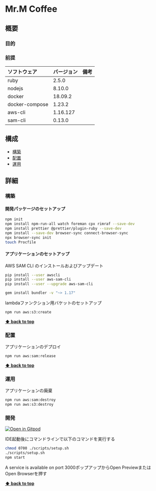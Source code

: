 # Mr.M Coffee 

## 概要

### 目的

### 前提

| ソフトウェア   | バージョン | 備考 |
| :------------- | :--------- | :--- |
| ruby           | 2.5.0      |      |
| nodejs         | 8.10.0     |      |
| docker         | 18.09.2    |      |
| docker-compose | 1.23.2     |      |
| aws-cli        | 1.16.127   |      |
| sam-cli        | 0.13.0     |      |

## 構成

- [構築](#構築)
- [配置](#配置)
- [運用](#運用)

## 詳細

### 構築

#### 開発パッケージのセットアップ

```bash
npm init
npm install npm-run-all watch foreman cpx rimraf --save-dev
npm install prettier @prettier/plugin-ruby --save-dev
npm install --save-dev browser-sync connect-browser-sync
npx browser-sync init
touch Procfile
```
#### アプリケーションのセットアップ

AWS SAM CLI のインストールおよびアップデート

 ```bash
pip install --user awscli
pip install --user aws-sam-cli
pip install --user --upgrade aws-sam-cli
 ```
 
 ```bash
gem install bundler -v "~> 1.17"
 ```

lambdaファンクション用バケットのセットアップ

```bash
npm run aws:s3:create
``` 
 
**[⬆ back to top](#構成)**

### 配置

アプリケーションのデプロイ

```bash
npm run aws:sam:release
```

**[⬆ back to top](#構成)**

### 運用

アプリケーションの廃棄

```bash
npm run aws:sam:destroy
npm run aws:s3:destroy
```

### 開発

[![Open in Gitpod](https://gitpod.io/button/open-in-gitpod.svg)](https://gitpod.io/#https://github.com/k2works/mr-coffee-ruby.git)

IDE起動後にコマンドラインで以下のコマンドを実行する
```bash
chmod 0700 ./scripts/setup.sh
./scripts/setup.sh
npm start
```
A service is available on port 3000ポップアップからOpen PreviewまたはOpen Browserを押す

**[⬆ back to top](#構成)**
